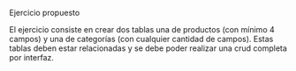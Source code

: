 Ejercicio propuesto

El ejercicio consiste en crear dos tablas una de productos (con mínimo 4 campos) y una de categorías (con cualquier cantidad de campos). Estas tablas deben estar relacionadas y se debe poder realizar una crud completa por interfaz.


